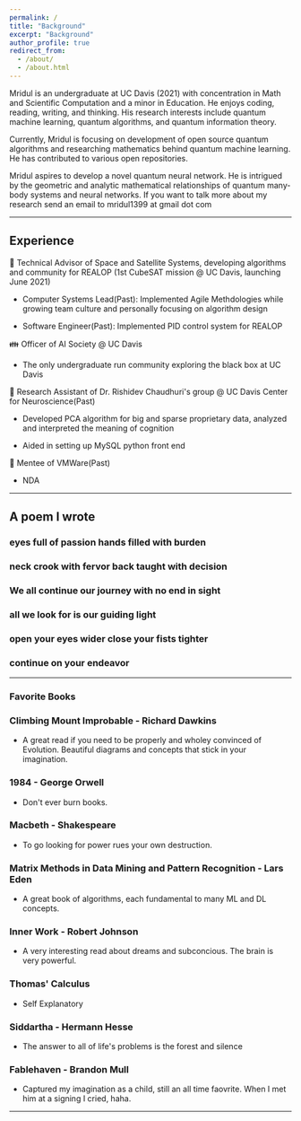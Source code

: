 ```yaml
---
permalink: /
title: "Background"
excerpt: "Background"
author_profile: true
redirect_from: 
  - /about/
  - /about.html
---      
```

Mridul is an undergraduate at UC Davis (2021) with concentration in Math and Scientific Computation and a minor in Education. He enjoys coding, reading, writing, and thinking. His research interests include quantum machine learning, quantum algorithms, and quantum information theory. 



Currently, Mridul is focusing on development of open source quantum algorithms and researching mathematics behind quantum machine learning. He has contributed to various open repositories.



Mridul aspires to develop a novel quantum neural network. He is intrigued by the geometric and analytic mathematical relationships of quantum many-body systems and neural networks. If you want to talk more about my research send an email to mridul1399 at gmail dot com

 
---

## Experience     


📡  Technical Advisor of Space and Satellite Systems, developing algorithms and community for REALOP (1st CubeSAT mission @ UC Davis, launching June 2021)      

* Computer Systems Lead(Past): Implemented Agile Methdologies while growing team culture and personally focusing on algorithm design     

* Software Engineer(Past): Implemented PID control system for REALOP     

👪  Officer of AI Society @ UC Davis   

* The only undergraduate run community exploring the black box at UC Davis    

🧠 Research Assistant of Dr. Rishidev Chaudhuri's group @ UC Davis Center for Neuroscience(Past)    

* Developed PCA algorithm for big and sparse proprietary data, analyzed and interpreted the meaning of cognition     

* Aided in setting up MySQL python front end         

🤖 Mentee of VMWare(Past)   

* NDA
---
## A poem I wrote
### eyes full of passion hands filled with burden    
### neck crook with fervor back taught with decision     
### We all continue our journey with no end in sight     
### all we look for is our guiding light     
### open your eyes wider close your fists tighter     
### continue on your endeavor
---
### Favorite Books

### Climbing Mount Improbable - Richard Dawkins     

 * A great read if you need to be properly and wholey convinced of Evolution. Beautiful diagrams and concepts that stick in your imagination.     
 
### 1984 - George Orwell

 * Don't ever burn books. 
 
### Macbeth - Shakespeare

 * To go looking for power rues your own destruction.    
 
### Matrix Methods in Data Mining and Pattern Recognition - Lars Eden

 * A great book of algorithms, each fundamental to many ML and DL concepts.   
 
### Inner Work - Robert Johnson     

 * A very interesting read about dreams and subconcious. The brain is very powerful.   
 
### Thomas' Calculus     

 * Self Explanatory 
 
### Siddartha - Hermann Hesse    

 * The answer to all of life's problems is the forest and silence    
 
### Fablehaven - Brandon Mull     

 * Captured my imagination as a child, still an all time faovrite. When I met him at a signing I cried, haha.    

---


